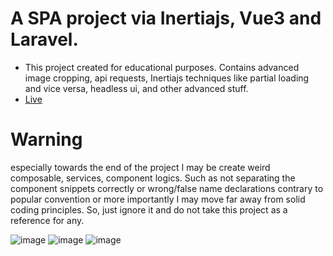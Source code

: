 # A SPA project via Inertiajs, Vue3 and Laravel.

<ul>
    <li>This project created for educational purposes. Contains advanced image cropping, api requests, Inertiajs techniques like partial loading and vice versa, headless ui, and other advanced stuff.</li>
    <li><a href="https://blackrainbow.noircontact.online/">Live</a></li>
</ul>

# Warning
especially towards the end of the project I may be create weird composable, services, component logics. Such as not separating the component snippets correctly or wrong/false name declarations contrary to popular convention or more importantly I may move far away from solid coding principles. So, just ignore it and do not take this project as a reference for any.

![image](https://github.com/ErikliPizza/blackrainbow/assets/39195701/ca8326e7-051b-4a4c-af4e-89fc24a23b64)
![image](https://github.com/ErikliPizza/blackrainbow/assets/39195701/666f2100-629e-470d-af07-5e9d855d2e46)
![image](https://github.com/ErikliPizza/blackrainbow/assets/39195701/148827b3-a856-4692-99bd-43af6dacb17e)
